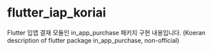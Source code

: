 # flutter_iap_koriai
Flutter 입앱 결재 모듈인 in_app_purchase 패키지 구현 내용입니다. (Koeran description of flutter package in_app_purchase, non-official)
